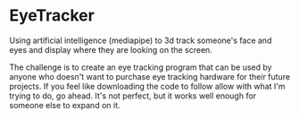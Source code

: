 # EyeTracker
Using artificial intelligence (mediapipe) to 3d track someone's face and eyes and display where they are looking on the screen.

The challenge is to create an eye tracking program that can be used by anyone who doesn't want to purchase eye tracking hardware for their future projects.
If you feel like downloading the code to follow allow with what I'm trying to do, go ahead. It's not perfect, but it works well enough for someone else to expand on it.
